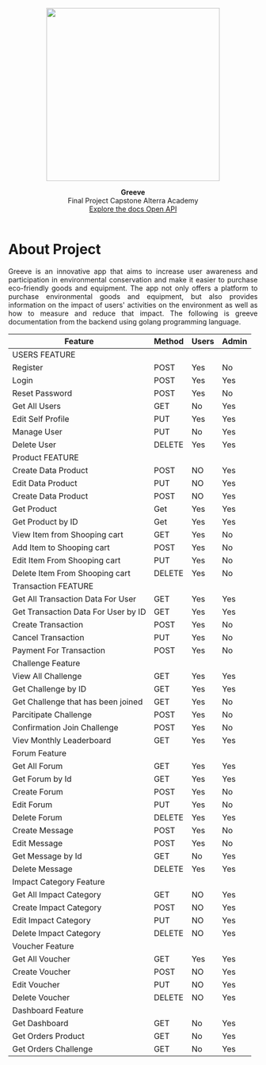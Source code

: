 <p align="center">
<img src="https://github.com/Alterra-Greeve/.github/assets/133726246/3a58ead2-7977-4f31-8f29-bb54e55dc34b" width="350" />
</p>

<p align="center">
  <b>Greeve</b><br>
  Final Project Capstone Alterra Academy<br>
  <a href="https://api.greeve.store/">Explore the docs Open API</a> 
  <br><br>
</p>

# About Project
<p align="justify">
  Greeve is an innovative app that aims to increase user awareness and participation in environmental conservation and make it easier to purchase eco-friendly goods and equipment. The app not only offers a platform to purchase environmental goods and equipment, but also provides information on the impact of users' activities on the environment as well as how to measure and reduce that impact. The following is greeve documentation from the backend using golang programming language.
</p> 

| Feature           | Method              | Users                   |          Admin                           |
| ----------------- | ------------------- | ----------------------- | ---------------------------------------- |
| USERS FEATURE                                                                                                |
| Register          | POST                | Yes                     | No                                       |
| Login             | POST                | Yes                     | Yes                                      |
| Reset Password    | POST                | Yes                     | No                                       |
| Get All Users     | GET                 | No                      | Yes                                      |
| Edit Self Profile | PUT                 | Yes                     | Yes                                      |
| Manage User       | PUT                 | No                      | Yes                                      |
| Delete User       | DELETE              | Yes                     | Yes                                      |
| Product  FEATURE                                                                                             |
| Create Data Product | POST                | NO                      | Yes                                      |
| Edit Data Product   | PUT                 | NO                      | Yes                                      |
| Create Data Product | POST                | NO                      | Yes                                      |
| Get Product         | Get                 | Yes                     | Yes                                      |
| Get Product by ID   | Get                 | Yes                     | Yes                                      |
| View Item from Shooping cart       | GET                 | Yes                     | No                                      |
| Add Item to Shooping cart          | POST                | Yes                     | No                                      |
| Edit Item From Shooping cart       | PUT                 | Yes                     | No                                      |
| Delete Item From Shooping cart     | DELETE              | Yes                     | No                                      |
| Transaction  FEATURE                                                                                             |
| Get All Transaction Data For User  | GET                 | Yes                     | Yes                                     |
| Get Transaction Data For User by ID| GET                 | Yes                     | Yes                                     |
| Create Transaction                 | POST                | Yes                     | No                                      |
| Cancel Transaction                 | PUT                 | Yes                     | No                                      |
| Payment For Transaction            | POST                | Yes                     | No                                      |
| Challenge Feature                                                                                                            |
| View All Challenge                 | GET                 | Yes                     | Yes                                     |
| Get Challenge by ID                | GET                 | Yes                     | Yes                                     |
| Get Challenge that has been joined                | GET                 | Yes                     | No                                  |
| Parcitipate Challenge              | POST                | Yes                     | No                                      |
| Confirmation Join Challenge        | POST                | Yes                     | No                                      |
| Viev Monthly Leaderboard           | GET                 | Yes                     | Yes                                     |
| Forum Feature                                                                                                                |
| Get All Forum        | GET                | Yes                     | Yes                                      |
| Get Forum by Id      | GET                | Yes                     | Yes                                      |
| Create Forum         | POST               | Yes                     | No                                       |
| Edit Forum           | PUT                | Yes                     | No                                       |
| Delete Forum         | DELETE             | Yes                     | Yes                                      |
| Create Message       | POST               | Yes                     | No                                       |
| Edit Message         | POST               | Yes                     | No                                       |
| Get Message by Id    | GET                | No                      | Yes                                      |
| Delete Message       | DELETE             | Yes                     | Yes                                      |
| Impact Category Feature                                                                                                |
| Get All Impact Category       | GET                | NO                     | Yes                                      |
| Create Impact Category        | POST               | NO                     | Yes                                      |
| Edit Impact Category          | PUT                | NO                     | Yes                                      |
| Delete Impact Category        | DELETE             | NO                     | Yes                                      |
| Voucher Feature                                                                                                  |
| Get All Voucher       | GET                  | Yes                    | Yes                                      |
| Create Voucher        | POST                 | NO                     | Yes                                      |
| Edit Voucher          | PUT                  | NO                     | Yes                                      |
| Delete Voucher        | DELETE               | NO                     | Yes                                      |
| Dashboard Feature                                                                                                    |
| Get Dashboard              | GET                  | No                    | Yes                                      |
| Get Orders Product         | GET                  | No                    | Yes                                      |
| Get Orders Challenge       | GET                  | No                    | Yes                                      |
